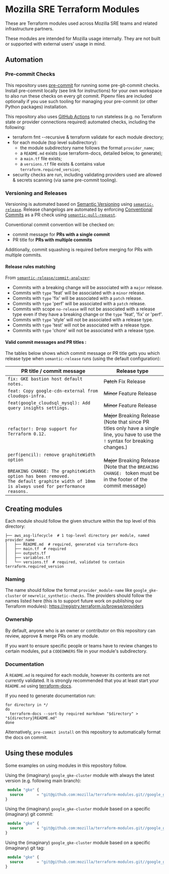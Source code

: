 # Mozilla SRE Terraform Modules

These are Terraform modules used across Mozilla SRE teams and related infrastructure partners.

These modules are intended for Mozilla usage internally. They are not built or supported with external users' usage in mind.

## Automation

### Pre-commit Checks
This repository uses [pre-commit](https://pre-commit.com/) for running some pre-git-commit checks. Install pre-commit locally (see link for instructions) for your own workspace to also run these checks on every git commit. Pipenv files are included optionally if you use such tooling for managing your pre-commit (or other Python packages) installation.

This repository also uses [GitHub Actions](.github/workflows/ci.yaml) to run stateless (e.g. no Terraform state or provider connections required) automated checks, including the following:
* terraform fmt --recursive & terraform validate for each module directory;
* for each module (top level subdirectory):
  * the module subdirectory name follows the format `provider_name`;
  * a `README.md` exists (use terraform-docs, detailed below, to generate);
  * a `main.tf` file exists;
  * a `versions.tf` file exists & contains value `terraform.required_version`;
* security checks are run, including validating providers used are allowed & secrets scanning (via same pre-commit tooling).

### Versioning and Releases

Versioning is automated based on [Semantic Versioning](https://semver.org/) using [`semantic-release`](https://github.com/semantic-release/semantic-release).
Release changelogs are automated by enforcing [Conventional Commits](https://www.conventionalcommits.org/en/v1.0.0/)
as a PR check using [`semantic-pull-request`](https://github.com/marketplace/actions/semantic-pull-request).

Conventional commit convention will be checked on:
* commit message for **PRs with a single commit**
* PR title for **PRs with multiple commits**

Additionally, commit squashing is required before merging for PRs with multiple commits.

#### Release rules matching
From [`semantic-release/commit-analyzer`](https://github.com/semantic-release/commit-analyzer):

- Commits with a breaking change will be associated with a `major` release.
- Commits with `type` 'feat' will be associated with a `minor` release.
- Commits with `type` 'fix' will be associated with a `patch` release.
- Commits with `type` 'perf' will be associated with a `patch` release.
- Commits with scope `no-release` will not be associated with a release type even if they have a breaking change or the `type` 'feat', 'fix' or 'perf'.
- Commits with `type` 'style' will not be associated with a release type.
- Commits with `type` 'test' will not be associated with a release type.
- Commits with `type` 'chore' will not be associated with a release type.


#### Valid commit messages and PR titles :
The tables below shows which commit message or PR title gets you which release type when `semantic-release` runs (using the default configuration):

| PR title / commit message                                                                                                                                                                        | Release type                                                                                                                                |
|--------------------------------------------------------------------------------------------------------------------------------------------------------------------------------------------------|---------------------------------------------------------------------------------------------------------------------------------------------|
| `fix: GKE bastion host default notes.`                                                                                                                                                           | ~~Patch~~ Fix Release                                                                                                                       |
| `feat: Copy google-cdn-external from cloudops-infra.`                                                                                                                                            | ~~Minor~~ Feature Release                                                                                                                   |
| `feat(google_cloudsql_mysql): Add query insights settings.`                                                                                                                                      | ~~Minor~~ Feature Release                                                                                                                   |
| `refactor!: Drop support for Terraform 0.12.`                                                                                                                                                    | ~~Major~~ Breaking Release <br /> (Note that since PR titles only have a single line, you have to use the `!` syntax for breaking changes.) |
| `perf(pencil): remove graphiteWidth option`<br><br>`BREAKING CHANGE: The graphiteWidth option has been removed.`<br>`The default graphite width of 10mm is always used for performance reasons.` | ~~Major~~ Breaking Release <br /> (Note that the `BREAKING CHANGE: ` token must be in the footer of the commit message)                     |


## Creating modules

Each module should follow the given structure within the top level of this directory:

```
├── aws_asg-lifecycle  # 1 top-level directory per module, named provider_name
│   ├── README.md  # required, generated via terraform-docs
│   ├── main.tf  # required
│   ├── outputs.tf
│   ├── variables.tf
│   └── versions.tf  # required, validated to contain terraform.required_version
```

### Naming

The name should follow the format `provider_module-name` like `google_gke-cluster` or `newrelic_synthetic-checks`. The providers should follow the names listed here (this is to support future work on publishing our Terraform modules): https://registry.terraform.io/browse/providers

### Ownership

By default, anyone who is an owner or contributor on this repository can review, approve & merge PRs on any module.

If you want to ensure specific people or teams have to review changes to certain modules, put a `CODEOWNERS` file in your module's subdirectory.

### Documentation

A `README.md` is required for each module, however its contents are not currently validated. It is strongly recommended that you at least start your `README.md` using [terraform-docs](https://github.com/terraform-docs/terraform-docs).

If you need to generate documentation run:

```
for directory in */
do
  terraform-docs --sort-by required markdown "$directory" > "${directory}README.md"
done
```

Alternatively, `pre-commit install` on this repository to automatically format the docs on commit.

## Using these modules

Some examples on using modules in this repository follow.

Using the (imaginary) `google_gke-cluster` module with always the latest version (e.g. following main branch):

```terraform
 module "gke" {
  source      = "git@github.com:mozilla/terraform-modules.git//google_gke-cluster?ref=main"
}
```

Using the (imaginary) `google_gke-cluster` module based on a specific (imaginary) git commit:
```terraform
 module "gke" {
  source      = "git@github.com:mozilla/terraform-modules.git//google_gke-cluster?ref=69ad17030bfa4ea46f68f8cc449102d446658851"
}
```

Using the (imaginary) `google_gke-cluster` module based on a specific (imaginary) git tag:
```terraform
 module "gke" {
  source      = "git@github.com:mozilla/terraform-modules.git//google_gke-cluster?ref=google_gke-cluster_v1.0.1"
}
```
